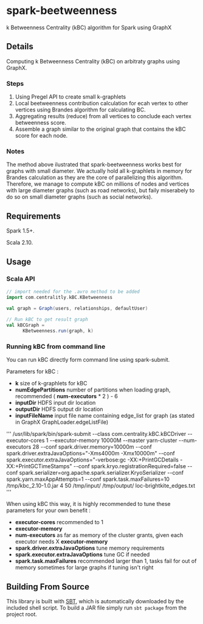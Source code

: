 # spark-beetweenness

k Betweenness Centrality (kBC) algorithm for Spark using GraphX

## Details

Computing k Betweenness Centrality (kBC) on arbitraty graphs using GraphX.

### Steps  

  1. Using Pregel API to create small k-graphlets
  2. Local beetweenness contribution calculation for ecah vertex to other vertices using Brandes algorithm for calculating BC.
  3. Aggregating results (reduce) from all vertices to conclude each vertex betweenness score.
  4. Assemble a graph similar to the original graph that contains the kBC score for each node.

### Notes 

  The method above ilustrated that spark-beetweenness works best for graphs with small diameter.
  We actually hold all k-graphlets in memory for Brandes calculation as they are the core of parallelizing this algorithm.
  Therefore, we manage to compute kBC on millions of nodes and vertices with large diameter graphs (such as road networks), but faily miserabely to do so on small diameter graphs (such as social networks).

## Requirements

Spark 1.5+.

Scala 2.10.

## Usage

### Scala API

```scala
// import needed for the .avro method to be added
import com.centralitly.kBC.KBetweenness
		
val graph = Graph(users, relationships, defaultUser)

// Run kBC to get result graph
val kBCGraph = 
      KBetweenness.run(graph, k)
```

### Running kBC from command line

You can run kBC directly form command line using spark-submit.

Parameters for kBC :
- **k** size of k-graphlets for kBC
- **numEdgePartitions** number of partitions when loading graph, recommended ( **num-executors** * 2 ) - 6
- **inputDir** HDFS input dir location
- **outputDir** HDFS output dir location
- **inputFileName** input file name containing edge_list for graph (as stated in GraphX GraphLoader.edgeListFile)

'''
/usr/lib/spark/bin/spark-submit --class com.centrality.kBC.kBCDriver --executor-cores 1 --executor-memory 10000M --master yarn-cluster --num-executors 28 --conf spark.driver.memory=10000m --conf spark.driver.extraJavaOptions="-Xms4000m -Xmx10000m" --conf spark.executor.extraJavaOptions="-verbose:gc -XX:+PrintGCDetails -XX:+PrintGCTimeStamps" --conf spark.kryo.registrationRequired=false --conf spark.serializer=org.apache.spark.serializer.KryoSerializer --conf spark.yarn.maxAppAttempts=1 --conf spark.task.maxFailures=10 /tmp/kbc_2.10-1.0.jar 4 50 /tmp/input/ /tmp/output/ loc-brightkite_edges.txt
'''

When using kBC this way, it is highly recommended to tune these parameters for your own benefit :

- **executor-cores** recommended to 1 
- **executor-memory** 
- **num-executors** as far as memory of the cluster grants, given each executor needs X **executor-memory**
- **spark.driver.extraJavaOptions** tune memory requirements
- **spark.executor.extraJavaOptions** tune GC if needed
- **spark.task.maxFailures** recommended larger than 1, tasks fail for out of memory sometimes for large graphs if tuning isn't right

## Building From Source
This library is built with [SBT](http://www.scala-sbt.org/0.13/docs/Command-Line-Reference.html),
which is automatically downloaded by the included shell script.  To build a JAR file simply run
`sbt package` from the project root.



